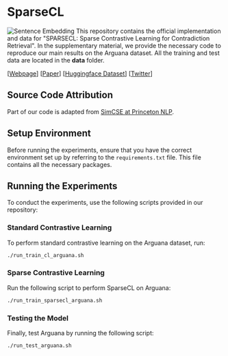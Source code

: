 # SparseCL 
![Sentence Embedding](https://img.shields.io/badge/sentence-embedding-green) 
This repository contains the official implementation and data for "SPARSECL: Sparse Contrastive Learning for
Contradiction Retrieval".
In the supplementary material, we provide the necessary code to reproduce our main results on the Arguana dataset. All the training and test data are located in the **data** folder.

[[Webpage](https://sparsecl.github.io/)] [[Paper](preprint.pdf)] [[Huggingface Dataset](TBD)] [[Twitter](TBD)]



## Source Code Attribution

Part of our code is adapted from [SimCSE at Princeton NLP](https://github.com/princeton-nlp/SimCSE).

## Setup Environment

Before running the experiments, ensure that you have the correct environment set up by referring to the `requirements.txt` file. This file contains all the necessary packages.

## Running the Experiments

To conduct the experiments, use the following scripts provided in our repository:

### Standard Contrastive Learning
To perform standard contrastive learning on the Arguana dataset, run:
```bash
./run_train_cl_arguana.sh
```

### Sparse Contrastive Learning

Run the following script to perform SparseCL on Arguana:
```bash
./run_train_sparsecl_arguana.sh
```
### Testing the Model

Finally, test Arguana by running the following script:
```bash
./run_test_arguana.sh
```

